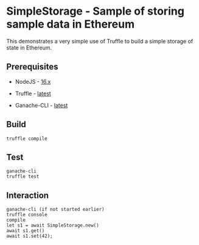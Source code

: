 # SimpleStorage - Sample of storing sample data in Ethereum

This demonstrates a very simple use of Truffle to build a simple storage of state in Ethereum.

## Prerequisites

- NodeJS - [16.x](https://nodejs.org/en/)

- Truffle - [latest](https://trufflesuite.com/docs/truffle/getting-started/installation.html)

- Ganache-CLI - [latest](https://www.npmjs.com/package/ganache-cli)

## Build

```
truffle compile
```

## Test

```
ganache-cli
truffle test
```

## Interaction

```
ganache-cli (if not started earlier)
truffle console
compile
let s1 = await SimpleStorage.new()
await s1.get()
await s1.set(42);
```
